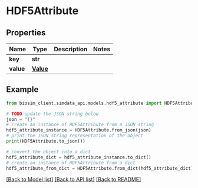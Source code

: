 # HDF5Attribute


## Properties

Name | Type | Description | Notes
------------ | ------------- | ------------- | -------------
**key** | **str** |  | 
**value** | [**Value**](Value.md) |  | 

## Example

```python
from biosim_client.simdata_api.models.hdf5_attribute import HDF5Attribute

# TODO update the JSON string below
json = "{}"
# create an instance of HDF5Attribute from a JSON string
hdf5_attribute_instance = HDF5Attribute.from_json(json)
# print the JSON string representation of the object
print(HDF5Attribute.to_json())

# convert the object into a dict
hdf5_attribute_dict = hdf5_attribute_instance.to_dict()
# create an instance of HDF5Attribute from a dict
hdf5_attribute_from_dict = HDF5Attribute.from_dict(hdf5_attribute_dict)
```
[[Back to Model list]](../README.md#documentation-for-models) [[Back to API list]](../README.md#documentation-for-api-endpoints) [[Back to README]](../README.md)


